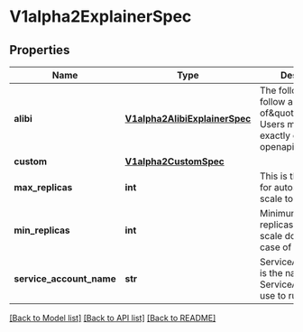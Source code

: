 # V1alpha2ExplainerSpec

## Properties
Name | Type | Description | Notes
------------ | ------------- | ------------- | -------------
**alibi** | [**V1alpha2AlibiExplainerSpec**](V1alpha2AlibiExplainerSpec.md) | The following fields follow a \&quot;1-of\&quot; semantic. Users must specify exactly one openapispec. | [optional] 
**custom** | [**V1alpha2CustomSpec**](V1alpha2CustomSpec.md) |  | [optional] 
**max_replicas** | **int** | This is the up bound for autoscaler to scale to | [optional] 
**min_replicas** | **int** | Minimum number of replicas, pods won&#39;t scale down to 0 in case of no traffic | [optional] 
**service_account_name** | **str** | ServiceAccountName is the name of the ServiceAccount to use to run the service | [optional] 

[[Back to Model list]](../README.md#documentation-for-models) [[Back to API list]](../README.md#documentation-for-api-endpoints) [[Back to README]](../README.md)


